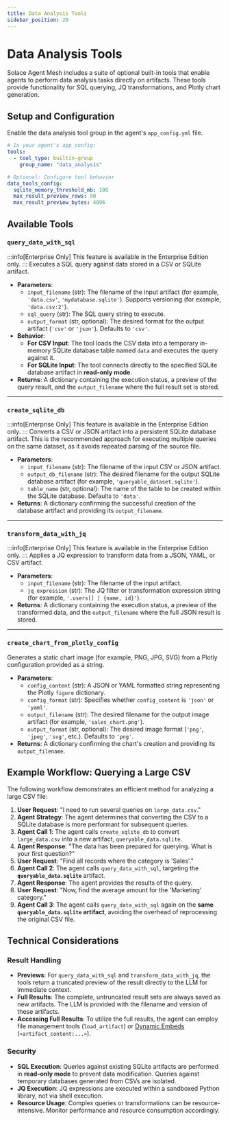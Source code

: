 ```yaml
---
title: Data Analysis Tools
sidebar_position: 20
---
```


# Data Analysis Tools

Solace Agent Mesh includes a suite of optional built-in tools that enable agents to perform data analysis tasks directly on artifacts. These tools provide functionality for SQL querying, JQ transformations, and Plotly chart generation.

## Setup and Configuration

Enable the data analysis tool group in the agent's `app_config.yml` file.

```yaml
# In your agent's app_config:
tools:
  - tool_type: builtin-group
    group_name: "data_analysis"

# Optional: Configure tool behavior
data_tools_config:
  sqlite_memory_threshold_mb: 100
  max_result_preview_rows: 50
  max_result_preview_bytes: 4096
```

## Available Tools

### `query_data_with_sql`
:::info[Enterprise Only]
This feature is available in the Enterprise Edition only.
:::
Executes a SQL query against data stored in a CSV or SQLite artifact.

- **Parameters**:
    - `input_filename` (str): The filename of the input artifact (for example, `'data.csv'`, `'mydatabase.sqlite'`). Supports versioning (for example, `'data.csv:2'`).
    - `sql_query` (str): The SQL query string to execute.
    - `output_format` (str, optional): The desired format for the output artifact (`'csv'` or `'json'`). Defaults to `'csv'`.
- **Behavior**:
    - **For CSV Input**: The tool loads the CSV data into a temporary in-memory SQLite database table named `data` and executes the query against it.
    - **For SQLite Input**: The tool connects directly to the specified SQLite database artifact in **read-only mode**.
- **Returns**: A dictionary containing the execution status, a preview of the query result, and the `output_filename` where the full result set is stored.

---

### `create_sqlite_db`
:::info[Enterprise Only]
This feature is available in the Enterprise Edition only.
:::
Converts a CSV or JSON artifact into a persistent SQLite database artifact. This is the recommended approach for executing multiple queries on the same dataset, as it avoids repeated parsing of the source file.

- **Parameters**:
    - `input_filename` (str): The filename of the input CSV or JSON artifact.
    - `output_db_filename` (str): The desired filename for the output SQLite database artifact (for example, `'queryable_dataset.sqlite'`).
    - `table_name` (str, optional): The name of the table to be created within the SQLite database. Defaults to `'data'`.
- **Returns**: A dictionary confirming the successful creation of the database artifact and providing its `output_filename`.

---

### `transform_data_with_jq`
:::info[Enterprise Only]
This feature is available in the Enterprise Edition only.
:::
Applies a JQ expression to transform data from a JSON, YAML, or CSV artifact.

- **Parameters**:
    - `input_filename` (str): The filename of the input artifact.
    - `jq_expression` (str): The JQ filter or transformation expression string (for example, `'.users[] | {name, id}'`).
- **Returns**: A dictionary containing the execution status, a preview of the transformed data, and the `output_filename` where the full JSON result is stored.

---

### `create_chart_from_plotly_config`
Generates a static chart image (for example, PNG, JPG, SVG) from a Plotly configuration provided as a string.

- **Parameters**:
    - `config_content` (str): A JSON or YAML formatted string representing the Plotly `figure` dictionary.
    - `config_format` (str): Specifies whether `config_content` is `'json'` or `'yaml'`.
    - `output_filename` (str): The desired filename for the output image artifact (for example, `'sales_chart.png'`).
    - `output_format` (str, optional): The desired image format (`'png'`, `'jpeg'`, `'svg'`, etc.). Defaults to `'png'`.
- **Returns**: A dictionary confirming the chart's creation and providing its `output_filename`.

## Example Workflow: Querying a Large CSV

The following workflow demonstrates an efficient method for analyzing a large CSV file:

1.  **User Request**: "I need to run several queries on `large_data.csv`."
2.  **Agent Strategy**: The agent determines that converting the CSV to a SQLite database is more performant for subsequent queries.
3.  **Agent Call 1**: The agent calls `create_sqlite_db` to convert `large_data.csv` into a new artifact, `queryable_data.sqlite`.
4.  **Agent Response**: "The data has been prepared for querying. What is your first question?"
5.  **User Request**: "Find all records where the category is 'Sales'."
6.  **Agent Call 2**: The agent calls `query_data_with_sql`, targeting the **`queryable_data.sqlite`** artifact.
7.  **Agent Response**: The agent provides the results of the query.
8.  **User Request**: "Now, find the average amount for the 'Marketing' category."
9.  **Agent Call 3**: The agent calls `query_data_with_sql` again on the **same `queryable_data.sqlite` artifact**, avoiding the overhead of reprocessing the original CSV file.

## Technical Considerations

### Result Handling
- **Previews**: For `query_data_with_sql` and `transform_data_with_jq`, the tools return a truncated preview of the result directly to the LLM for immediate context.
- **Full Results**: The complete, untruncated result sets are always saved as new artifacts. The LLM is provided with the filename and version of these artifacts.
- **Accessing Full Results**: To utilize the full results, the agent can employ file management tools (`load_artifact`) or [Dynamic Embeds](embeds.md) (`«artifact_content:...»`).

### Security
- **SQL Execution**: Queries against existing SQLite artifacts are performed in **read-only mode** to prevent data modification. Queries against temporary databases generated from CSVs are isolated.
- **JQ Execution**: JQ expressions are executed within a sandboxed Python library, not via shell execution.
- **Resource Usage**: Complex queries or transformations can be resource-intensive. Monitor performance and resource consumption accordingly.
